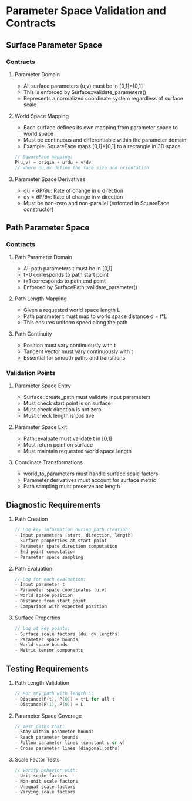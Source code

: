 # Parameter Space Validation and Contracts

## Surface Parameter Space

### Contracts

1. Parameter Domain
   - All surface parameters (u,v) must be in [0,1]×[0,1]
   - This is enforced by Surface::validate_parameters()
   - Represents a normalized coordinate system regardless of surface scale

2. World Space Mapping
   - Each surface defines its own mapping from parameter space to world space
   - Must be continuous and differentiable within the parameter domain
   - Example: SquareFace maps [0,1]×[0,1] to a rectangle in 3D space
   ```cpp
   // SquareFace mapping:
   P(u,v) = origin + u*du + v*dv
   // where du,dv define the face size and orientation
   ```

3. Parameter Space Derivatives
   - du = ∂P/∂u: Rate of change in u direction
   - dv = ∂P/∂v: Rate of change in v direction
   - Must be non-zero and non-parallel (enforced in SquareFace constructor)

## Path Parameter Space

### Contracts

1. Path Parameter Domain
   - All path parameters t must be in [0,1]
   - t=0 corresponds to path start point
   - t=1 corresponds to path end point
   - Enforced by SurfacePath::validate_parameter()

2. Path Length Mapping
   - Given a requested world space length L
   - Path parameter t must map to world space distance d = t*L
   - This ensures uniform speed along the path

3. Path Continuity
   - Position must vary continuously with t
   - Tangent vector must vary continuously with t
   - Essential for smooth paths and transitions

### Validation Points

1. Parameter Space Entry
   - Surface::create_path must validate input parameters
   - Must check start point is on surface
   - Must check direction is not zero
   - Must check length is positive

2. Parameter Space Exit
   - Path::evaluate must validate t in [0,1]
   - Must return point on surface
   - Must maintain requested world space length

3. Coordinate Transformations
   - world_to_parameters must handle surface scale factors
   - Parameter derivatives must account for surface metric
   - Path sampling must preserve arc length

## Diagnostic Requirements

1. Path Creation
   ```cpp
   // Log key information during path creation:
   - Input parameters (start, direction, length)
   - Surface properties at start point
   - Parameter space direction computation
   - End point computation
   - Parameter space sampling
   ```

2. Path Evaluation
   ```cpp
   // Log for each evaluation:
   - Input parameter t
   - Parameter space coordinates (u,v)
   - World space position
   - Distance from start point
   - Comparison with expected position
   ```

3. Surface Properties
   ```cpp
   // Log at key points:
   - Surface scale factors (du, dv lengths)
   - Parameter space bounds
   - World space bounds
   - Metric tensor components
   ```

## Testing Requirements

1. Path Length Validation
   ```cpp
   // For any path with length L:
   - Distance(P(t), P(0)) ≈ t*L for all t
   - Distance(P(1), P(0)) ≈ L
   ```

2. Parameter Space Coverage
   ```cpp
   // Test paths that:
   - Stay within parameter bounds
   - Reach parameter bounds
   - Follow parameter lines (constant u or v)
   - Cross parameter lines (diagonal paths)
   ```

3. Scale Factor Tests
   ```cpp
   // Verify behavior with:
   - Unit scale factors
   - Non-unit scale factors
   - Unequal scale factors
   - Varying scale factors

